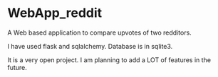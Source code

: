 # WebApp_reddit
A Web based application to compare upvotes of two redditors.

I have used flask and sqlalchemy. Database is in sqlite3.

It is a very open project. I am planning to add a LOT of features in the future.
